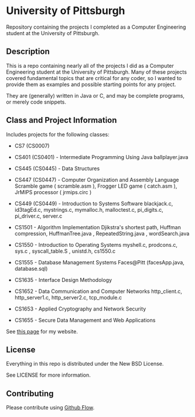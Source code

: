 # University of Pittsburgh

Repository containing the projects I completed as a Computer Engineering student at the University of Pittsburgh.

## Description

This is a repo containing nearly all of the projects I did as a Computer Engineering student at the University of Pittsburgh. Many of these projects covered fundamental topics that are critical for any coder, so I wanted to provide them as examples and possible starting points for any project.

They are (generally) written in Java or C, and may be complete programs, or merely code snippets.

## Class and Project Information

Includes projects for the following classes:
*   CS7 (CS0007)

*   CS401 (CS0401) - Intermediate Programming Using Java
	ballplayer.java

*   CS445 (CS0445) - Data Structures

*   CS447 (CS0447) - Computer Organization and Assembly Language
	Scramble game ( scramble.asm ), Frogger LED game ( catch.asm ), JrMIPS processor ( jrmips.circ )

*   CS449 (CS0449) - Introduction to Systems Software
	blackjack.c, id3tagEd.c, mystrings.c, mymalloc.h, malloctest.c, pi_digits.c, pi_driver.c, server.c

*   CS1501 - Algorithm Implementation
	Djikstra's shortest path, Huffman compression, HuffmanTree.java , RepeatedString.java , wordSearch.java

*   CS1550 - Introduction to Operating Systems
	myshell.c, prodcons.c, sys.c , syscall_table.S , unistd.h, cs1550.c

*   CS1555 - Database Management Systems
	Faces@Pitt (facesApp.java, database.sql)

*   CS1635 - Interface Design Methodology
*   CS1652 - Data Communication and Computer Networks
	http_client.c, http_server1.c, http_server2.c, tcp_module.c

*   CS1653 - Applied Cryptography and Network Security
*   CS1655 - Secure Data Management and Web Applications

See [this page](http://matthewgjoseph.com/undergradwork/) for my website.

## License

Everything in this repo is distributed under the New BSD License.

See LICENSE for more information.

## Contributing

Please contribute using [Github Flow](https://guides.github.com/introduction/flow/).
